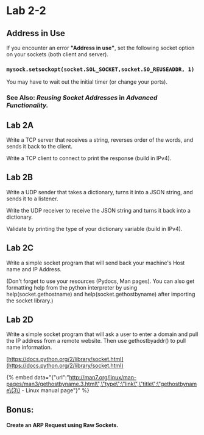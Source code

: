 # Lab 2-2

## Address in Use

If you encounter an error **"Address in use"**, set the following socket option on your sockets \(both client and server\).

### `mysock.setsockopt(socket.SOL_SOCKET,socket.SO_REUSEADDR, 1)`

You may have to wait out the initial timer \(or change your ports\).

### See Also: _Reusing Socket Addresses_ in _Advanced Functionality._

## **Lab 2A**

Write a TCP server that receives a string, reverses order of the words, and sends it back to the client.

Write a TCP client to connect to print the response \(build in IPv4\).

## **Lab 2B**

Write a UDP sender that takes a dictionary, turns it into a JSON string, and sends it to a listener.

Write the UDP receiver to receive the JSON string and turns it back into a dictionary.

Validate by printing the type of your dictionary variable \(build in IPv4\).

## **Lab 2C**

Write a simple socket program that will send back your machine's Host name and IP Address.

\(Don't forget to use your resources \(Pydocs, Man pages\). You can also get formatting help from the python interpreter by using help\(socket.gethostname\) and help\(socket.gethostbyname\) after importing the socket library.\)

## **Lab 2D**

Write a simple socket program that will ask a user to enter a domain and pull the IP address from a remote website. Then use gethostbyaddr\(\) to pull name information.

[https://docs.python.org/2/library/socket.html](https://docs.python.org/2/library/socket.html)

{% embed data="{\"url\":\"http://man7.org/linux/man-pages/man3/gethostbyname.3.html\",\"type\":\"link\",\"title\":\"gethostbyname\(3\) - Linux manual page\"}" %}

## Bonus:  

#### Create an ARP Request using Raw Sockets.

